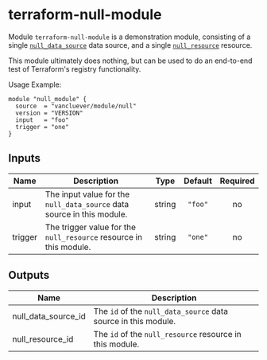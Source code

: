 # terraform-null-module

Module `terraform-null-module` is a demonstration module,
consisting of a single [`null_data_source`][null-data-source] data
source, and a single [`null_resource`][null-resource] resource.

This module ultimately does nothing, but can be used to do an
end-to-end test of Terraform's registry functionality.

[null-data-source]: https://www.terraform.io/docs/providers/null/data_source.html
[null-resource]: https://www.terraform.io/docs/providers/null/resource.html

Usage Example:

    module "null_module" {
      source  = "vancluever/module/null"
      version = "VERSION"
      input   = "foo"
      trigger = "one"
    }

## Inputs

| Name | Description | Type | Default | Required |
|------|-------------|:----:|:-----:|:-----:|
| input | The input value for the `null_data_source` data source in this module. | string | `"foo"` | no |
| trigger | The trigger value for the `null_resource` resource in this module. | string | `"one"` | no |

## Outputs

| Name | Description |
|------|-------------|
| null\_data\_source\_id | The `id` of the `null_data_source` data source in this module. |
| null\_resource\_id | The `id` of the `null_resource` resource in this module. |

